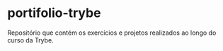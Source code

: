 # portifolio-trybe
Repositório que contém os exercícios e projetos realizados ao longo do curso da Trybe.
